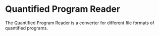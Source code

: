 # Quantified Program Reader
The Quantified Program Reader is a converter for different file formats of quantified programs.
